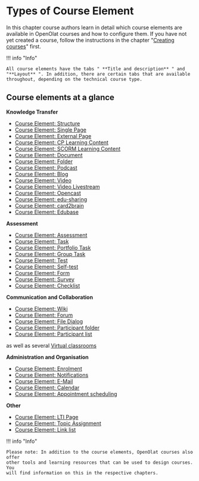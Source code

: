 # Types of Course Element

In this chapter course authors learn in detail which course elements are
available in OpenOlat courses and how to configure them. If you have not yet
created a course, follow the instructions in the chapter "[Creating
courses](../course_create/index.md)" first.

  
 
!!! info "Info"

    All course elements have the tabs " **Title and description** " and "**Layout** ". In addition, there are certain tabs that are available throughout, depending on the technical course type.

  

## Course elements at a glance

**Knowledge Transfer**

  * [Course Element: Structure](Knowledge_Transfer.md#structure)
  * [Course Element: Single Page](Knowledge_Transfer.md#single_page)
  * [Course Element: External Page](Knowledge_Transfer.md#externa_page)
  * [Course Element: CP Learning Content](Knowledge_Transfer.md#CP_learning_content)
  * [Course Element: SCORM Learning Content](Knowledge_Transfer.md#SCORM_learning_content)
  * [Course Element: Document](Knowledge_Transfer.md#document)
  * [Course Element: Folder](Knowledge_Transfer.md#folder)
  * [Course Element: Podcast](Knowledge_Transfer.md#podcast)
  * [Course Element: Blog](Knowledge_Transfer.md#blog)
  * [Course Element: Video](Knowledge_Transfer.md#video)
  * [Course Element: Video Livestream](Knowledge_Transfer.md#livestream)
  * [Course Element: Opencast](Knowledge_Transfer.md#opencast)
  * [Course Element: edu-sharing](Knowledge_Transfer.md#edusharing)
  * [Course Element: card2brain](Knowledge_Transfer.md#card2brain)
  * [Course Element: Edubase](Knowledge_Transfer.md#edubase)

**Assessment**

  * [Course Element: Assessment](Assessment.md#course_element_assessment)
  * [Course Element: Task](Assessment.md#course_element_task)
  * [Course Element: Portfolio Task](Assessment.md#course_element_portfolio)
  * [Course Element: Group Task](Assessment.md#course_element_group_tasks)
  * [Course Element: Test](Assessment.md#course_element_test)
  * [Course Element: Self-test](Assessment.md#course_element_self_test)
  * [Course Element: Form](Assessment.md#course_element_form)
  * [Course Element: Survey](Assessment.md#course_element_survey)
  * [Course Element: Checklist](Assessment.md#course_element_checklist)

**Communication and Collaboration**

  * [Course Element: Wiki](Communication_and_Collaboration.md#wiki)
  * [Course Element: Forum](Communication_and_Collaboration.md#forum)
  * [Course Element: File Dialog](Communication_and_Collaboration.md#file_dialog)
  * [Course Element: Participant folder](Communication_and_Collaboration.md#participant_folder)
  * [Course Element: Participant list](Communication_and_Collaboration.md#participant_list)

as well as several [Virtual classrooms](Virtual_classrooms.md)

**Administration and Organisation**

  * [Course Element: Enrolment](Administration_and_Organisation.md#enrolment)
  * [Course Element: Notifications](Administration_and_Organisation.md#notification)
  * [Course Element: E-Mail](Administration_and_Organisation.md#mail)
  * [Course Element: Calendar](Administration_and_Organisation.md#cal)
  * [Course Element: Appointment scheduling](Administration_and_Organisation.md#appointment_scheduling)

**Other**

  * [Course Element: LTI Page](Other.md#lti)
  * [Course Element: Topic Assignment](Other.md#topic_assignment)
  * [Course Element: Link list](Other.md#linklist)

  

!!! info "Info"
    
    Please note: In addition to the course elements, OpenOlat courses also offer
    other tools and learning resources that can be used to design courses. You
    will find information on this in the respective chapters.

